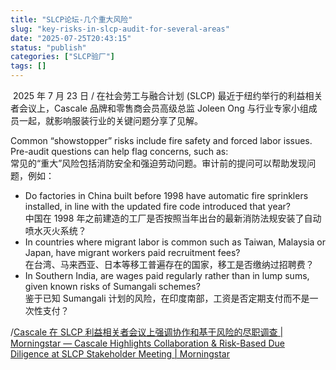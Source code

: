 ```yaml
---
title: "SLCP论坛-几个重大风险"
slug: "key-risks-in-slcp-audit-for-several-areas"
date: "2025-07-25T20:43:15"
status: "publish"
categories: ["SLCP验厂"]
tags: []
---
```


 2025 年 7 月 23 日 / 在社会劳工与融合计划 (SLCP) 最近于纽约举行的利益相关者会议上，Cascale 品牌和零售商会员高级总监 Joleen Ong 与行业专家小组成员一起，就影响服装行业的关键问题分享了见解。

Common “showstopper” risks include fire safety and forced labor issues. Pre-audit questions can help flag concerns, such as:  
常见的“重大”风险包括消防安全和强迫劳动问题。审计前的提问可以帮助发现问题，例如：

*   Do factories in China built before 1998 have automatic fire sprinklers installed, in line with the updated fire code introduced that year?  
    中国在 1998 年之前建造的工厂是否按照当年出台的最新消防法规安装了自动喷水灭火系统？
*   In countries where migrant labor is common such as Taiwan, Malaysia or Japan, have migrant workers paid recruitment fees?  
    在台湾、马来西亚、日本等移工普遍存在的国家，移工是否缴纳过招聘费？
*   In Southern India, are wages paid regularly rather than in lump sums, given known risks of Sumangali schemes?  
    鉴于已知 Sumangali 计划的风险，在印度南部，工资是否定期支付而不是一次性支付？

/[Cascale 在 SLCP 利益相关者会议上强调协作和基于风险的尽职调查 | Morningstar — Cascale Highlights Collaboration & Risk-Based Due Diligence at SLCP Stakeholder Meeting | Morningstar](https://www.morningstar.com/news/accesswire/1051897msn/cascale-highlights-collaboration-risk-based-due-diligence-at-slcp-stakeholder-meeting)